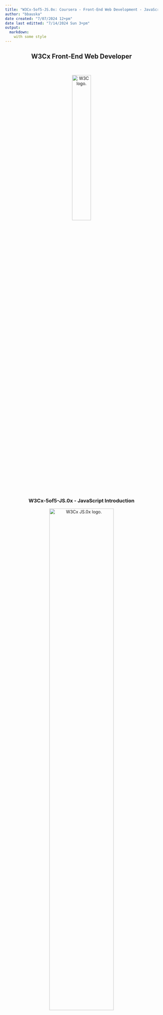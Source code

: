 ```yaml
---
title: "W3Cx-5of5-JS.0x: Coursera - Front-End Web Development - JavaScript Introduction"
author: "bbauska"
date created: "7/07/2024 12+pm"
date last editted: "7/14/2024 Sun 3+pm"
output: 
  markdown:
    with some style
---
```


<h2 align="center">W3Cx Front-End Web Developer</h2>
<br/>
<!--~~~~~~~~~~~~~~~~~~~~~~~~~~~~~~~~~~~~~~~~~~~~~~~~~~~~~~~~~~~~~~~~~~~~~~~~~~~~~~~~~~~~~~~~~~~~-->
<!--~~~~~~~~~~~~~~~~~~~~~~~~~~~~~~ readme.md of W3Cx-5of5-JS.0x ~~~~~~~~~~~~~~~~~~~~~~~~~~~~~~~~-->
<!--~~~~~~~~~~~~~~~~~~~~~~~~~~~~~~~~~~~~~~~~~~~~~~~~~~~~~~~~~~~~~~~~~~~~~~~~~~~~~~~~~~~~~~~~~~~~-->
<!--~~~~~~~~~~~~~~~~~~~~~~~~~~~~~~~~~~~~~~~~ w3cx logo ~~~~~~~~~~~~~~~~~~~~~~~~~~~~~~~~~~~~~~~~~-->
<p align="center" width="100%">
<img src="./images/w3cx-logo.jpg?raw=true"
  style="width:35%"
  title="W3C logo"
  alt="W3C logo." />
</p>

<h3 align="center">W3Cx-5of5-JS.0x - JavaScript Introduction</h3>
<!--~~~~~~~~~~~~~~~~~~~~~~~~~~~~~~~~~~~~~~~~~~~~~~~~~~~~~~~~~~~~~~~~~~~~~~~~~~~~~~~~~~~~~~~~~~~~-->
<!--~~~~~~~~~~~~~~~~~~~~~~~~~~~~ 01. W3Cx-5of5-JS.0x logo (01) ~~~~~~~~~~~~~~~~~~~~~~~~~~~~~~-->
<p align="center" width="100%">
<img src="./images/image001.png?raw=true"
  style="width:65%"
  title="W3Cx JS logo"
  alt="W3Cx JS.0x logo." />
</p>

## [Table of Contents](#table-of-contents)

## **About W3C and the Web**
>### - [**About W3C and the Web**](#cha-1)
>### - [**Why accessibility is important**](#cha-2)
>### - [**Why internationalization is important**](#cha-3)

## **Course information**
>### * [**Welcome to "HTML5 and CSS Fundamentals"**](#chb-1)
>### * [**Course practical information**](#chb-2)
>### * [**Course tools**](#chb-3)

## Module 1: Introduction to JavaScript
>### 1.1 [**Introduction - Module 1: Intro to JS**](#ch1-1-1)
>### 1.2 [**JavaScript, HTML and CSS**](#ch1-2-1)
>### 1.3 [**JavaScript Overview**](#ch1-3-1)
>### 1.4 [**Your first HTML/CSS/JS page**](#ch1-4-1)
>### 1.5 [**Variables, values, functions, operators and expressions**](#ch1-5-1)
>### 1.6 [**Simple JavaScript examples to play with**](#ch1-6-1)

## Module 2: Adding interactivity to HTML documents
>### 2.1 [**Introduction - Module 2: Adding interactivity to HTML documents**](#ch2-1-1)
>### 2.2 [**Conditional statements, loops and logical operators**](#ch2-2-1)
>### 2.3 [**Functions and callbacks**](#ch2-3-1)
>### 2.4 [**Handling events**](#ch2-4-1)
>### 2.5 [**The DOM API**](#ch2-5-1)
>### 2.6 [**Let's wrie a small game**](#ch2-6-1)

## Module 3: Playing with HTML5 APIs
>### 3.1 [**Introduction to Module 3: Playing with HTML5 APIs**](#ch3-1-1)
>### 3.2 [**Arrays and iterators**](#ch3-2-1)
>### 3.3 [**HTML5 multimedia and JavaScript**](#ch3-3-1)
>### 3.4 [**Displaying a map with the Geolocation API**](#ch3-4-1)
>### 3.5 [**Playing sound samples and music**](#ch3-5-1)

## Module 4: Structuring data
>### 4.1 [**Introduction to Module 4: Structuring data**](#ch4-1-1)
>### 4.2 [**Objecs: properties and methods**](#ch4-2-1)
>### 4.3 [**Creating multiple objects**](#ch4-3-1)
>### 4.4 [**Organizing the code in separate files**](#ch4-4-1)

## Module 5: Working with forms
>### 5.1 [**Introduction to Module 5: Working with forms**](#ch5-1-1)
>### 5.2 [**Built-in JavaScript objects**](#ch5-2-1)
>### 5.3 [**HTML5 tables, forms and input fields**](#ch5-3-1)
>### 5.4 [**The JSON notation**](#ch5-4-1)
>### 5.5 [**A small application**](#ch5-5-1)
>### 5.6 [**Where to from here?**](#ch5-6-1)

<a href="https://github.com/bbauska/W3Cx-5of5-Introduction-JavaScript.git" target="_blank" rel="noopener noreferrer">Introduction JavaScript - git</a>

<h3>Course Outline:</h3>

# js.0x-w3cx - W3Cx-5of5-JS.0x
W3Cx: JS.0x JavaScript Introduction

## Course outline

This course is designed for anyone who is comfortable with programming concepts. No prerequisites 
are required though we encourage you to follow these two other W3Cx courses: HTML5 and CSS Fundamentals and CSS Basics.

During this course, you will learn:

  - How to add JavaScript code in your Web site/Web app, and how to debug it.
  - How to make interactive Web sites through the DOM API.
  - How to change the CSS styles of HTML5 elements from JavaScript.
  - How to deal with HTML5 forms.
  - How to make basic graphics and animations using the HTML5 canvas.

You will make good use of your JavaScript skills in the other 2 W3Cx courses included in the 
"Front-End Web Developer" W3Cx Professional Certificate program: HTML5 Coding Essentials and 
Best Practices and HTML5 Apps and Games.

In the meantime, have fun in this course!

Professional Certificate programs are series of courses designed by industry leaders and/or 
top universities to build and enhance critical professional skills needed to succeed in 
today's most in-demand fields.
 
W3C has designed a "Front-End Web Developer" (FEWD) Professional Certificate where you 
will learn all of the necessary skills needed to build interactive and responsive user 
experiences on the Web. This program will deepen your knowledge of the 3 foundational 
languages that power the Web: HTML5, CSS and JavaScript. 

The W3C FEWD program is composed of 5 courses:

1.	CSS Basics
2.	HTML5 and CSS Fundamentals
3.	HTML5 Coding Essentials and Best Practices
4.	HTML5 Apps and Games
5.	This course: JavaScript Introduction

To get a W3C FEWD professional certificate, you must successfully pass and receive a Verified Certificate in the five courses above.

### Web editors
### Foreword:
###### Michel Buffa, author of this course:

"When I work locally, with files located on my computer hard drive, I use the Sublime Text source code editor, Visual Studio Code, WebStorm, NetBeans, depending on the size of the project I'm working on.
- For testing simple examples, I mainly use the JsBin.com online code editor.
- For embedding online examples in this course, I use the CodePen.io online code editor.
- For choosing a CSS color, shadow, text-shadow, gradients, etc. I use the LiveWeave online code editor."

Traditional source code editors
You can use any source code editor that has good support for HTML, CSS and JavaScript files. For this course, you are free to use whichever you prefer. However, there are some in particular that we recommend.
Sublime Text is a very powerful, multi-platform source code editor, it's semi-free (you can use it without paying, it will pop up a dialog asking you to buy it once in a while, but not very often). Sublime text supports hundreds of plugins to enhance its features.

**Visual Studio Code** is a free, open source, multi-platform editor by Microsoft.

## Other tools

### Free of charge:
	•	Atom source code editor (note that Visual Studio code is based on Atom).
	•	Brackets source code editor.
	•	NotePad++ (Windows only)
	•	NetBeans and Eclipse: very powerful IDEs (integrated development environments), but heavier than all the "lightweight" source editors that we've talked about so far. More dedicated to "mid-size/large-size projects", more for pro developers that are also looking for good support for server-side languages such as Java, Python, PHP, etc.

### Not free of charge:

	•	IDEs by JetBrains.com have a very good reputation and can be obtained for free if you are an academic customer (student or teacher). The WebStorm IDE is a very good mid-weight tool for developing HTML/CSS/JS/NodeJS code.
	•	BBedit (for Macs): source code editor for mac with support for Web languages.

